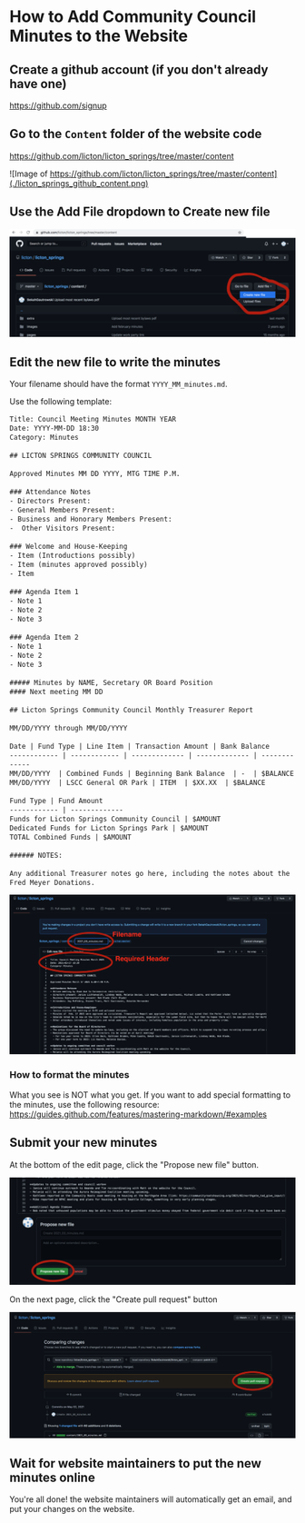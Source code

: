 # How to Add Community Council Minutes to the Website

## Create a github account (if you don't already have one)

https://github.com/signup

## Go to the `Content` folder of the website code

https://github.com/licton/licton_springs/tree/master/content

![Image of https://github.com/licton/licton_springs/tree/master/content](./licton_springs_github_content.png)


## Use the Add File dropdown to Create new file

![github create new file](./lscc_github_add_file.png)


## Edit the new file to write the minutes

Your filename should have the format `YYYY_MM_minutes.md`.

Use the following template:

```
Title: Council Meeting Minutes MONTH YEAR
Date: YYYY-MM-DD 18:30
Category: Minutes

## LICTON SPRINGS COMMUNITY COUNCIL

Approved Minutes MM DD YYYY, MTG TIME P.M.

### Attendance Notes
- Directors Present:
- General Members Present:
- Business and Honorary Members Present:
-  Other Visitors Present: 

### Welcome and House-Keeping
- Item (Introductions possibly)
- Item (minutes approved possibly)
- Item

### Agenda Item 1
- Note 1
- Note 2
- Note 3

### Agenda Item 2
- Note 1
- Note 2
- Note 3

##### Minutes by NAME, Secretary OR Board Position
#### Next meeting MM DD

## Licton Springs Community Council Monthly Treasurer Report 

MM/DD/YYYY through MM/DD/YYYY

Date | Fund Type | Line Item | Transaction Amount | Bank Balance  
------------ | ------------ | ------------- | ------------- | -------------
MM/DD/YYYY  | Combined Funds | Beginning Bank Balance  | -  | $BALANCE
MM/DD/YYYY  | LSCC General OR Park | ITEM  | $XX.XX  | $BALANCE

Fund Type | Fund Amount
------------ | -------------
Funds for Licton Springs Community Council | $AMOUNT
Dedicated Funds for Licton Springs Park | $AMOUNT
TOTAL Combined Funds | $AMOUNT

###### NOTES:  

Any additional Treasurer notes go here, including the notes about the Fred Meyer Donations. 

```


![edit file](./lscc_github_edit_file.png)

### How to format the minutes

What you see is NOT what you get.  If you want to add special formatting to the minutes, use the following
resource: https://guides.github.com/features/mastering-markdown/#examples


## Submit your new minutes

At the bottom of the edit page, click the "Propose new file" button.

![propose new file](./lscc_github_propose_new_file.png)

On the next page, click the "Create pull request" button

![create pull request](./lscc_github_create_pull_request.png)

## Wait for website maintainers to put the new minutes online

You're all done! the website maintainers will automatically get an email, and put your changes on the website.
